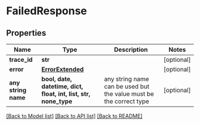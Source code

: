 # FailedResponse


## Properties
Name | Type | Description | Notes
------------ | ------------- | ------------- | -------------
**trace_id** | **str** |  | [optional] 
**error** | [**ErrorExtended**](ErrorExtended.md) |  | [optional] 
**any string name** | **bool, date, datetime, dict, float, int, list, str, none_type** | any string name can be used but the value must be the correct type | [optional]

[[Back to Model list]](../README.md#documentation-for-models) [[Back to API list]](../README.md#documentation-for-api-endpoints) [[Back to README]](../README.md)



